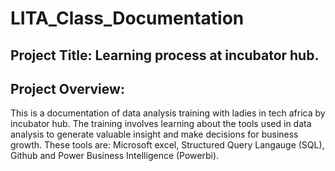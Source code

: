 # LITA_Class_Documentation

## Project Title: Learning process at incubator hub.

## Project Overview: 
This is a documentation of data analysis training with ladies in tech africa by incubator hub. The training involves learning about the tools used in data analysis to generate valuable insight and make decisions for business growth. These tools are: Microsoft excel, Structured Query Langauge (SQL), Github and Power Business Intelligence (Powerbi). 
